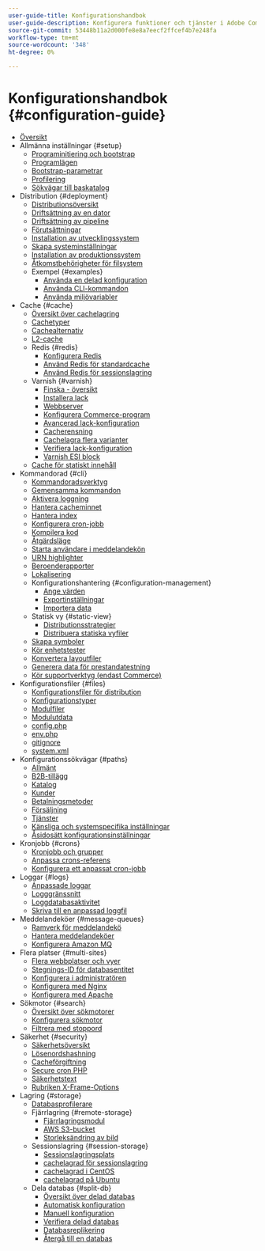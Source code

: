 ```yaml
---
user-guide-title: Konfigurationshandbok
user-guide-description: Konfigurera funktioner och tjänster i Adobe Commerce eller Magento Open Source.
source-git-commit: 53448b11a2d000fe8e8a7eecf2ffcef4b7e248fa
workflow-type: tm+mt
source-wordcount: '348'
ht-degree: 0%

---
```



# Konfigurationshandbok {#configuration-guide}

- [Översikt](overview.md)
- Allmänna inställningar {#setup}
   - [Programinitiering och bootstrap](bootstrap/initialization.md)
   - [Programlägen](bootstrap/application-modes.md)
   - [Bootstrap-parametrar](bootstrap/set-parameters.md)
   - [Profilering](bootstrap/mage-profiler.md)
   - [Sökvägar till baskatalog](bootstrap/mage-directory.md)
- Distribution {#deployment}
   - [Distributionsöversikt](deployment/overview.md)
   - [Driftsättning av en dator](deployment/single-machine.md)
   - [Driftsättning av pipeline](deployment/technical-details.md)
   - [Förutsättningar](deployment/prerequisites.md)
   - [Installation av utvecklingssystem](deployment/development-system.md)
   - [Skapa systeminställningar](deployment/build-system.md)
   - [Installation av produktionssystem](deployment/production-system.md)
   - [Åtkomstbehörigheter för filsystem](deployment/file-system-permissions.md)
   - Exempel {#examples}
      - [Använda en delad konfiguration](deployment/example-shared-configuration.md)
      - [Använda CLI-kommandon](deployment/example-using-cli.md)
      - [Använda miljövariabler](deployment/example-environment-variables.md)
- Cache {#cache}
   - [Översikt över cachelagring](cache/caching-overview.md)
   - [Cachetyper](cache/cache-types.md)
   - [Cachealternativ](cache/cache-options.md)
   - [L2-cache](cache/level-two-cache.md)
   - Redis {#redis}
      - [Konfigurera Redis](cache/config-redis.md)
      - [Använd Redis för standardcache](cache/redis-pg-cache.md)
      - [Använd Redis för sessionslagring](cache/redis-session.md)
   - Varnish {#varnish}
      - [Finska - översikt](cache/config-varnish.md)
      - [Installera lack](cache/config-varnish-install.md)
      - [Webbserver](cache/config-varnish-server.md)
      - [Konfigurera Commerce-program](cache/config-varnish-magento.md)
      - [Avancerad lack-konfiguration](cache/config-varnish-advanced.md)
      - [Cacherensning](cache/use-varnish-cache.md)
      - [Cachelagra flera varianter](cache/use-multiple-varnish-cache.md)
      - [Verifiera lack-konfiguration](cache/config-varnish-final.md)
      - [Varnish ESI block](cache/use-varnish-esi.md)
   - [Cache för statiskt innehåll](cache/static-content-signing.md)
- Kommandorad {#cli}
   - [Kommandoradsverktyg](cli/config-cli.md)
   - [Gemensamma kommandon](cli/common-cli-commands.md)
   - [Aktivera loggning](cli/enable-logging.md)
   - [Hantera cacheminnet](cli/manage-cache.md)
   - [Hantera index](cli/manage-indexers.md)
   - [Konfigurera cron-jobb](cli/configure-cron-jobs.md)
   - [Kompilera kod](cli/code-compiler.md)
   - [Åtgärdsläge](cli/set-mode.md)
   - [Starta användare i meddelandekön](cli/start-message-queues.md)
   - [URN highlighter](cli/urn-highlighter.md)
   - [Beroenderapporter](cli/dependency-reports.md)
   - [Lokalisering](cli/localization.md)
   - Konfigurationshantering {#configuration-management}
      - [Ange värden](cli/set-configuration-values.md)
      - [Exportinställningar](cli/export-configuration.md)
      - [Importera data](cli/import-configuration.md)
   - Statisk vy {#static-view}
      - [Distributionsstrategier](cli/static-view-file-strategy.md)
      - [Distribuera statiska vyfiler](cli/static-view-file-deployment.md)
   - [Skapa symboler](cli/create-symlinks.md)
   - [Kör enhetstester](cli/unit-tests.md)
   - [Konvertera layoutfiler](cli/convert-layout-files.md)
   - [Generera data för prestandatestning](cli/generate-data.md)
   - [Kör supportverktyg (endast Commerce)](cli/run-support-utilities.md)
- Konfigurationsfiler {#files}
   - [Konfigurationsfiler för distribution](reference/deployment-files.md)
   - [Konfigurationstyper](reference/config-create-types.md)
   - [Modulfiler](reference/module-files.md)
   - [Modulutdata](reference/disable-module-output.md)
   - [config.php](reference/config-reference-configphp.md)
   - [env.php](reference/config-reference-envphp.md)
   - [gitignore](reference/config-reference-gitignore.md)
   - [system.xml](reference/config-reference-systemxml.md)
- Konfigurationssökvägar {#paths}
   - [Allmänt](reference/config-reference-general.md)
   - [B2B-tillägg](reference/config-reference-b2b.md)
   - [Katalog](reference/config-reference-catalog.md)
   - [Kunder](reference/config-reference-customers.md)
   - [Betalningsmetoder](reference/config-reference-payment.md)
   - [Försäljning](reference/config-reference-sales.md)
   - [Tjänster](reference/config-reference-services.md)
   - [Känsliga och systemspecifika inställningar](reference/config-reference-sens.md)
   - [Åsidosätt konfigurationsinställningar](reference/override-config-settings.md)
- Kronjobb {#crons}
   - [Kronjobb och grupper](cron/custom-cron.md)
   - [Anpassa crons-referens](cron/custom-cron-reference.md)
   - [Konfigurera ett anpassat cron-jobb](cron/custom-cron-tutorial.md)
- Loggar {#logs}
   - [Anpassade loggar](logs/custom-logging.md)
   - [Logggränssnitt](logs/logger-interface.md)
   - [Loggdatabasaktivitet](logs/database-activity.md)
   - [Skriva till en anpassad loggfil](logs/custom-log-files.md)
- Meddelandeköer {#message-queues}
   - [Ramverk för meddelandekö](queues/message-queue-framework.md)
   - [Hantera meddelandeköer](queues/manage-message-queues.md)
   - [Konfigurera Amazon MQ](queues/aws-mq.md)
- Flera platser {#multi-sites}
   - [Flera webbplatser och vyer](multi-sites/ms-overview.md)
   - [Stegnings-ID för databasentitet](multi-sites/change-increment-id.md)
   - [Konfigurera i administratören](multi-sites/ms-admin.md)
   - [Konfigurera med Nginx](multi-sites/ms-nginx.md)
   - [Konfigurera med Apache](multi-sites/ms-apache.md)
- Sökmotor {#search}
   - [Översikt över sökmotorer](search/overview-search.md)
   - [Konfigurera sökmotor](search/configure-search-engine.md)
   - [Filtrera med stoppord](search/search-stopwords.md)
- Säkerhet {#security}
   - [Säkerhetsöversikt](security/overview.md)
   - [Lösenordshashning](security/password-hashing.md)
   - [Cacheförgiftning](security/cache-poisoning.md)
   - [Secure cron PHP](security/secure-cron-php.md)
   - [Säkerhetstext](security/security-txt.md)
   - [Rubriken X-Frame-Options](security/xframe-options.md)
- Lagring {#storage}
   - [Databasprofilerare](storage/db-profiler.md)
   - Fjärrlagring {#remote-storage}
      - [Fjärrlagringsmodul](remote-storage/remote-storage.md)
      - [AWS S3-bucket](remote-storage/remote-storage-aws-s3.md)
      - [Storleksändring av bild](remote-storage/remote-storage-image-resize.md)
   - Sessionslagring {#session-storage}
      - [Sessionslagringsplats](storage/sessions.md)
      - [cachelagrad för sessionslagring](storage/memcached.md)
      - [cachelagrad i CentOS](storage/memcache-centos.md)
      - [cachelagrad på Ubuntu](storage/memcache-ubuntu.md)
   - Dela databas {#split-db}
      - [Översikt över delad databas](storage/multi-master.md)
      - [Automatisk konfiguration](storage/multi-master-masterdb.md)
      - [Manuell konfiguration](storage/multi-master-manual.md)
      - [Verifiera delad databas](storage/multi-master-verify.md)
      - [Databasreplikering](storage/multi-master-replication.md)
      - [Återgå till en databas](storage/revert-split-database.md)
